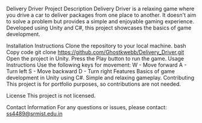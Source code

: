 Delivery Driver
Project Description
Delivery Driver is a relaxing game where you drive a car to deliver packages from one place to another. It doesn't aim to solve a problem but provides a simple and enjoyable gaming experience. Developed using Unity and C#, this project showcases the basics of game development.

Installation Instructions
Clone the repository to your local machine.
bash
Copy code
git clone https://github.com/Ghostkwebb/Delivery_Driver.git
Open the project in Unity.
Press the Play button to run the game.
Usage Instructions
Use the following keys for movement:
W - Move forward
A - Turn left
S - Move backward
D - Turn right
Features
Basics of game development in Unity using C#.
Simple and relaxing gameplay.
Contributing
This project is for portfolio purposes, so contributions are not needed.

License
This project is not licensed.

Contact Information
For any questions or issues, please contact: ss4489@srmist.edu.in

